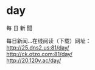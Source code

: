 # day
每 日 新 聞
<p>每日新闻...在线阅读（下载）网址：<br />
  <a href="http://25.dns2.us:81/day/" target="_blank">http://25.dns2.us:81/day/</a><br />
  <a href="http://ck.otzo.com:81/day/" target="_blank">http://ck.otzo.com:81/day/</a><br />
<a href="http://20.120v.ac/day/" target="_blank">http://20.120v.ac/day/</a> 
</p>
